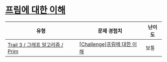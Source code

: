 # [프림에 대한 이해](https://www.codetree.ai/trails/complete/curated-cards/challenge-ga-prim-practice)

|유형|문제 경험치|난이도|
|---|---|---|
|[Trail 3 / 그래프 알고리즘 / Prim](https://www.codetree.ai/trail-info/novice-high/)|[[Challenge]프림에 대한 이해](https://www.codetree.ai/trails/complete/curated-cards/challenge-ga-prim-practice/)|보통|

